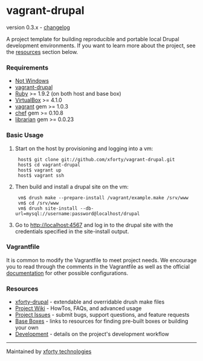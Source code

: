 vagrant-drupal
==============
version 0.3.x - [changelog](https://github.com/xforty/vagrant-drupal/blob/master/CHANGELOG.md)

A project template for building reproducible and portable local Drupal
development environments. If you want to learn more about the project,
see the [resources](https://github.com/xforty/vagrant-drupal#resources)
section below.

### Requirements

* [Not Windows](https://github.com/xforty/vagrant-drupal/wiki/Windows)
* [vagrant-drupal](https://github.com/xforty/vagrant-drupal)
* [Ruby](http://www.ruby-lang.org/) >= 1.9.2 (on both host and base box)
* [VirtualBox](http://www.virtualbox.org/) >= 4.1.0
* [vagrant](http://www.vagrantup.com/) gem >= 1.0.3
* [chef](http://wiki.opscode.com/) gem >= 0.10.8
* [librarian](https://github.com/applicationsonline/librarian) gem >= 0.0.23

### Basic Usage

1. Start on the host by provisioning and logging into a vm:

        host$ git clone git://github.com/xforty/vagrant-drupal.git
        host$ cd vagrant-drupal
        host$ vagrant up
        host$ vagrant ssh

2. Then build and install a drupal site on the vm:

        vm$ drush make --prepare-install /vagrant/example.make /srv/www
        vm$ cd /srv/www
        vm$ drush site-install --db-url=mysql://username:password@localhost/drupal

3. Go to [http://localhost:4567](http://localhost:4567) and log in
   to the drupal site with the credentials specified in the site-install
   output.

### Vagrantfile

It is common to modify the Vagrantfile to meet project needs. We encourage
you to read through the comments in the Vagrantfile as well as the official
[documentation](http://vagrantup.com/v1/docs/vagrantfile.html) for other
possible configurations.

### Resources

* [xforty-drupal](https://github.com/xforty/xforty-drupal) - extendable and
  overridable drush make files
* [Project Wiki](https://github.com/xforty/vagrant-drupal/wiki) - HowTos,
  FAQs, and advanced usage
* [Project Issues](https://github.com/xforty/vagrant-drupal/issues) - submit
  bugs, support questions, and feature requests
* [Base Boxes](https://github.com/xforty/vagrant-drupal/wiki/Base-Boxes) -
  links to resources for finding pre-built boxes or building your own
* [Development](https://github.com/xforty/vagrant-drupal/wiki/Development) -
  details on the project's development workflow

--------------------------------------------------------------------- 
Maintained by [xforty technologies](http://www.xforty.com)
